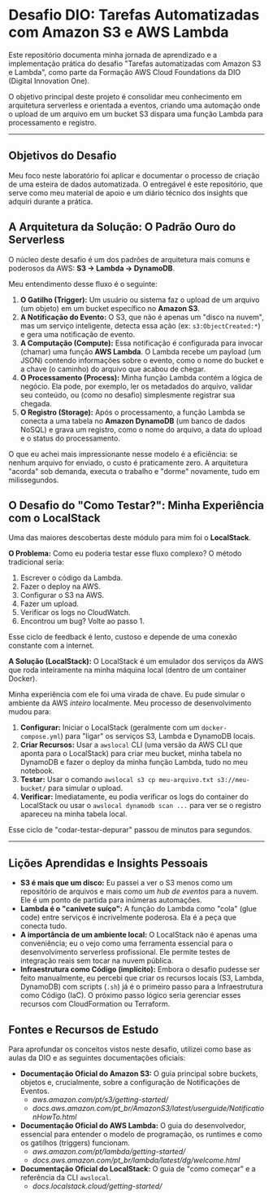 # Desafio DIO: Tarefas Automatizadas com Amazon S3 e AWS Lambda

Este repositório documenta minha jornada de aprendizado e a implementação prática do desafio "Tarefas automatizadas com Amazon S3 e Lambda", como parte da Formação AWS Cloud Foundations da DIO (Digital Innovation One).

O objetivo principal deste projeto é consolidar meu conhecimento em arquitetura serverless e orientada a eventos, criando uma automação onde o upload de um arquivo em um bucket S3 dispara uma função Lambda para processamento e registro.

---

## Objetivos do Desafio

Meu foco neste laboratório foi aplicar e documentar o processo de criação de uma esteira de dados automatizada. O entregável é este repositório, que serve como meu material de apoio e um diário técnico dos insights que adquiri durante a prática.

## A Arquitetura da Solução: O Padrão Ouro do Serverless

O núcleo deste desafio é um dos padrões de arquitetura mais comuns e poderosos da AWS: **S3 -> Lambda -> DynamoDB**.

Meu entendimento desse fluxo é o seguinte:

1.  **O Gatilho (Trigger):** Um usuário ou sistema faz o upload de um arquivo (um objeto) em um bucket específico no **Amazon S3**.
2.  **A Notificação do Evento:** O S3, que não é apenas um "disco na nuvem", mas um serviço inteligente, detecta essa ação (ex: `s3:ObjectCreated:*`) e gera uma notificação de evento.
3.  **A Computação (Compute):** Essa notificação é configurada para invocar (chamar) uma função **AWS Lambda**. O Lambda recebe um payload (um JSON) contendo informações sobre o evento, como o nome do bucket e a chave (o caminho) do arquivo que acabou de chegar.
4.  **O Processamento (Process):** Minha função Lambda contém a lógica de negócio. Ela pode, por exemplo, ler os metadados do arquivo, validar seu conteúdo, ou (como no desafio) simplesmente registrar sua chegada.
5.  **O Registro (Storage):** Após o processamento, a função Lambda se conecta a uma tabela no **Amazon DynamoDB** (um banco de dados NoSQL) e grava um registro, como o nome do arquivo, a data do upload e o status do processamento.

O que eu achei mais impressionante nesse modelo é a eficiência: se nenhum arquivo for enviado, o custo é praticamente zero. A arquitetura "acorda" sob demanda, executa o trabalho e "dorme" novamente, tudo em milissegundos.

## O Desafio do "Como Testar?": Minha Experiência com o LocalStack

Uma das maiores descobertas deste módulo para mim foi o **LocalStack**.

**O Problema:** Como eu poderia testar esse fluxo complexo? O método tradicional seria:
1.  Escrever o código da Lambda.
2.  Fazer o deploy na AWS.
3.  Configurar o S3 na AWS.
4.  Fazer um upload.
5.  Verificar os logs no CloudWatch.
6.  Encontrou um bug? Volte ao passo 1.

Esse ciclo de feedback é lento, custoso e depende de uma conexão constante com a internet.

**A Solução (LocalStack):** O LocalStack é um emulador dos serviços da AWS que roda inteiramente na minha máquina local (dentro de um container Docker).

Minha experiência com ele foi uma virada de chave. Eu pude simular o ambiente da AWS *inteiro* localmente. Meu processo de desenvolvimento mudou para:

1.  **Configurar:** Iniciar o LocalStack (geralmente com um `docker-compose.yml`) para "ligar" os serviços S3, Lambda e DynamoDB locais.
2.  **Criar Recursos:** Usar a `awslocal` CLI (uma versão da AWS CLI que aponta para o LocalStack) para criar meu bucket, minha tabela no DynamoDB e fazer o deploy da minha função Lambda, tudo no meu notebook.
3.  **Testar:** Usar o comando `awslocal s3 cp meu-arquivo.txt s3://meu-bucket/` para simular o upload.
4.  **Verificar:** Imediatamente, eu podia verificar os logs do container do LocalStack ou usar o `awslocal dynamodb scan ...` para ver se o registro apareceu na minha tabela local.

Esse ciclo de "codar-testar-depurar" passou de minutos para segundos.

---

## Lições Aprendidas e Insights Pessoais

* **S3 é mais que um disco:** Eu passei a ver o S3 menos como um repositório de arquivos e mais como um *hub de eventos* para a nuvem. Ele é um ponto de partida para inúmeras automações.
* **Lambda é o "canivete suíço":** A função do Lambda como "cola" (glue code) entre serviços é incrivelmente poderosa. Ela é a peça que conecta tudo.
* **A importância de um ambiente local:** O LocalStack não é apenas uma conveniência; eu o vejo como uma ferramenta essencial para o desenvolvimento serverless profissional. Ele permite testes de integração reais sem tocar na nuvem pública.
* **Infraestrutura como Código (implícito):** Embora o desafio pudesse ser feito manualmente, eu percebi que criar os recursos locais (S3, Lambda, DynamoDB) com scripts (`.sh`) já é o primeiro passo para a Infraestrutura como Código (IaC). O próximo passo lógico seria gerenciar esses recursos com CloudFormation ou Terraform.

## Fontes e Recursos de Estudo

Para aprofundar os conceitos vistos neste desafio, utilizei como base as aulas da DIO e as seguintes documentações oficiais:

* **Documentação Oficial do Amazon S3:** O guia principal sobre buckets, objetos e, crucialmente, sobre a configuração de Notificações de Eventos.
    * *aws.amazon.com/pt/s3/getting-started/*
    * *docs.aws.amazon.com/pt_br/AmazonS3/latest/userguide/NotificationHowTo.html*
* **Documentação Oficial do AWS Lambda:** O guia do desenvolvedor, essencial para entender o modelo de programação, os runtimes e como os gatilhos (triggers) funcionam.
    * *aws.amazon.com/pt/lambda/getting-started/*
    * *docs.aws.amazon.com/pt_br/lambda/latest/dg/welcome.html*
* **Documentação Oficial do LocalStack:** O guia de "como começar" e a referência da CLI `awslocal`.
    * *docs.localstack.cloud/getting-started/*
